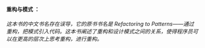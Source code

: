 #### 重构与模式 ：

###### 这本书的中文书名存在误导，它的原书书名是 Refactoring to Patterns——通过重构，把模式引入代码。这本书阐述了重构和设计模式之间的关系，使得程序员可以在更高的层次上思考重构，进行重构。



